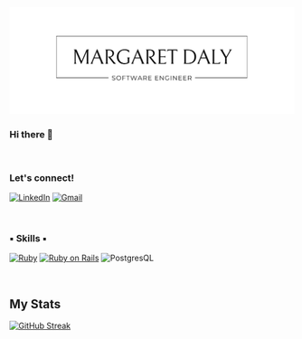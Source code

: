 ![Github Banner](https://github.com/margdaly/margdaly/blob/main/GitHub%20Banner.png)

### Hi there 👋

<br>

<h3>Let's connect!</h3>

[![LinkedIn](https://img.shields.io/badge/linkedin-%230077B5.svg?style=for-the-badge&logo=linkedin&logoColor=white)](https://linkedin.com/in/marg-aret-daly) [![Gmail](https://img.shields.io/badge/Gmail-D14836?style=for-the-badge&logo=gmail&logoColor=white)](mailto:margaret.daly@gmail.com)

<br>

<h3>▪️ Skills ▪️</h3>

[![Ruby](https://img.shields.io/badge/Ruby-CC342D?style=for-the-badge&logo=ruby&logoColor=white)](https://ruby-lang.org)
[![Ruby on Rails](https://img.shields.io/badge/Ruby_on_Rails-CC0000?style=for-the-badge&logo=ruby-on-rails&logoColor=white)](https://rubyonrails.org/)
![PostgresQL](https://img.shields.io/badge/PostgreSQL-316192?style=for-the-badge&logo=postgresql&logoColor=white)

<br>

<h2>My Stats</h2>

[![GitHub Streak](https://github-readme-streak-stats.herokuapp.com?user=margdaly&theme=nord&date_format=M%20j%5B%2C%20Y%5D&card_width=500)](https://git.io/streak-stats)
<!--
**margdaly/margdaly** is a ✨ _special_ ✨ repository because its `README.md` (this file) appears on your GitHub profile.

Here are some ideas to get you started:

- 🔭 I’m currently working on ...
- 🌱 I’m currently learning ...
- 👯 I’m looking to collaborate on ...
- 🤔 I’m looking for help with ...
- 💬 Ask me about ...
- 📫 How to reach me: ...
- 😄 Pronouns: ...
- ⚡ Fun fact: ...
-->
